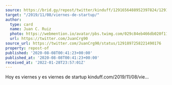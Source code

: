 ```yaml
---
source: https://brid.gy/repost/twitter/kinduff/1291656488952397824/1291897258221490176
target: "/2019/11/08/viernes-de-startup/"
author:
  type: card
  name: Juan C. Ruiz
  photo: https://webmention.io/avatar/pbs.twimg.com/029c84eb466db020f11fedf0f18c1a75b565b3189159d5b34e82a73c5dc67ade.jpg
  url: https://twitter.com/JuanCrg90
source_url: https://twitter.com/JuanCrg90/status/1291897258221490176
property: repost-of
published: '2020-08-08T00:41:23+00:00'
published_at: '2020-08-08T00:41:23+00:00'
received_at: '2022-01-28T23:57:01Z'
---
```


Hoy es viernes y es viernes de startup kinduff.com/2019/11/08/vie…
